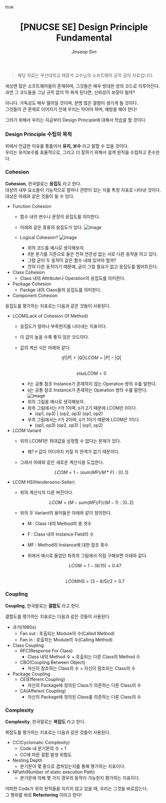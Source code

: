 ﻿---
layout: post
title: "[PNUCSE SE] Design Principle Fundamental"
categories: SE
tags: [theory]
author:
  - Jinseop Sim
toc: true
math: true
---
> 해당 자료는 부산대학교 채흥석 교수님의 소프트웨어 공학 강의 자료입니다.  

세상엔 많은 소프트웨어들이 존재하며, 그것들은 매우 방대한 양의 코드로 이루어진다.  
과연 그 코드들을 그냥 규칙 없이 막 짜게 된다면, 신뢰성이 보장이 될까?  

아니다. 가독성도 매우 떨어질 것이며, 분명 많은 결함이 생기게 될 것이다.  
그것들이 큰 문제로 이어지기 전에 우리는 막아야 하며, 예방을 해야 한다!  

그러기 위해서 우리는 지금부터 Design Principle에 대해서 학습을 할 것이다.  

### Design Principle 수립의 목적
위에서 언급한 이유를 통틀어서 __유지, 보수__ 라고 말할 수 있을 것이다.  
우리는 유지보수를 효율적으로, 그리고 더 잘하기 위해서 설계 원칙을 수립하고 준수한다.  

### Cohesion
__Cohesion__, 한국말로는 __응집도__ 라고 한다.  
대상의 내부 요소들이 기능적으로 얼마나 관련이 있는 지를 특정 지표로 나타낸 것이다.  
대상은 아래와 같은 것들이 될 수 있다.  

- Function Cohesion
  - 함수 내의 변수나 문장의 응집도를 의미한다.
  - 아래와 같은 종류의 응집도가 있다.
  ![image](https://user-images.githubusercontent.com/71700079/199871554-e076ad1f-13c1-443c-86cd-edaed4faf4ba.png)  

  - Logical Cohesion?
    ![image](https://user-images.githubusercontent.com/71700079/199871522-6b5b4574-71b2-4e09-ae27-00ad978b0408.png)  
    - 위의 코드를 예시로 생각해보자.
    - if문 분기를 기준으로 둘은 전혀 연관성 없는 서로 다른 동작을 하고 있다.
    - 그럼 굳이 두 동작이 같은 함수 내에 있어야 할까?
    - 전혀 다른 동작이기 때문에, 굳이 그럴 필요가 없고 응집도를 떨어트린다.
- Class Cohesion
  - Class 내의 Attribute나 Operation의 응집도를 의미한다.
- Package Cohesion
  - Packge 내의 Class들의 응집도를 의미한다.
- Component Cohesion

응집도를 평가하는 지표로는 다음과 같은 것들이 사용된다.  

- LCOM(Lack of Cohesion Of Method)
  - 응집도가 얼마나 부족한지를 나타내는 지표이다. 
  - 이 값이 높을 수록 좋지 않은 코드이다.
  - 값의 계산 식은 아래와 같다.  

    $$if(|P| > |Q|) LCOM = |P| - |Q|$$  
    $$else LCOM = 0$$  
    - ```P```는 공통 참조 Instance가 존재하지 않는 Operation 쌍의 수를 말한다.
    - ```Q```는 공통 참조 Instance가 존재하는 Operation 쌍의 수를 말한다.
  ![image](https://user-images.githubusercontent.com/71700079/199871603-473b6d6d-7178-4b81-86dc-3cbeabfc1377.png)  
    - 위의 그림을 예시로 생각해보자.
    - 좌측 그림에서는 ```P```가 1이며, ```Q```가 2기 때문에 LCOM은 0이다.
      - (op1, op3) | (op2, op3) (op1, op2)
    - 우측 그림에서는 ```P```가 2이며, ```Q```가 1이기 때문에 LCOM은 1이다.
      - (op1, op3) (op2, op3) | (op1, op2)
- LCOM Variant
  - 위의 LCOM1은 최대값을 상정할 수 없다는 문제가 있다.
    - 왜? ```P``` 값이 어디까지 커질 지 한계가 없기 때문이다.
  - 그래서 아래와 같은 새로운 계산식을 도입한다.  

    $$LCOM = 1 - (sum(MF) / M * F) : [0..1]$$  
- LCOM HS(Hendersons-Seller)
  - 위의 계산식의 다른 버전이다.  

    $$LCOM = (M - sum(MF) / F) / (M-1) : [0..2]$$  
  - 위의 두 Variant의 용어들은 아래와 같이 정의한다.
    - M : Class 내의 Method의 총 갯수
    - F : Class 내의 Instance Field의 수
    - MF : Method의 Instance에 대한 참조 횟수
    - 위에서 예시로 들었던 좌측의 그림에서 직접 구해보면 아래와 같다.  

      $$LCOM = 1 - (8/15) = 0.47$$  
      $$LCOM HS = (3 - 8/5) / 2 = 0.7$$  

### Coupling
__Coupling__, 한국말로는 __결합도__ 라고 한다.  

결합도를 평가하는 지표로는 다음과 같은 것들이 사용된다.  
- 과거(1980s)
  - Fan out : 호출되는 Module의 수(Called Method)
  - Fan in : 호출하는 Module의 수(Calling Method)
- Class Coupling
  - RFC(Response For Class)
    - Class 내의 Method 수 + 호출되는 다른 Class의 Method 수
  - CBO(Coupling Between Object)
    - 자신이 참조하는 Class의 수 + 자신이 참조되는 Class의 수
- Package Coupling
  - CE(Efferent Coupling)
    - 자신의 Package에 정의된 Class가 의존하는 다른 Class의 수
  - CA(Afferent Coupling)
    - 자신의 Package에 정의된 Class를 의존하는 다른 Class의 수

### Complexity
__Complexity__, 한국말로는 __복잡도__ 라고 한다.  

복잡도를 평가하는 지표로는 다음과 같은 것들이 사용된다.  
- CC(Cyclomatic Complexity)
  - Code 내 분기문의 수 + 1
  - CC에 따른 결함 발생 위험도
- Nesting Depth
  - 분기문이 몇 중으로 겹쳐있는지를 통해 평가하는 지표이다.
- NPath(Number of static execution Path)
  - 분기문에 의해 몇 가지 경우의 동작이 가능한지 평가하는 지표이다.

어떠한 Code가 위의 원칙들을 지키지 않고 있을 때, 우리는 그것을 바로잡는다.  
그 행위를 바로 __Refactoring__ 이라고 한다!  